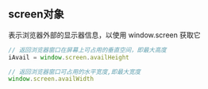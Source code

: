 
## screen对象
表示浏览器外部的显示器信息，以使用 window.screen 获取它

```js
// 返回浏览器窗口在屏幕上可占用的垂直空间，即最大高度
iAvail = window.screen.availHeight

// 返回浏览器窗口可占用的水平宽度,即最大宽度
window.screen.availWidth


```